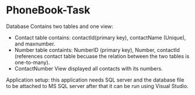 # PhoneBook-Task
Database Contains two tables and one view:
- Contact table contains: contactId(primary key), contactName (Unique), and maxnumber.
- Number table containts: NumberID (primary key), Number, contactId (references contact table becuase the relation between the two tables is one-to-many).
- ContactNumber View displayed all contacts with its numbers.

Application setup:
this application needs SQL server and the database file to be attached to MS SQL server after that it can be run using Visual Studio.
